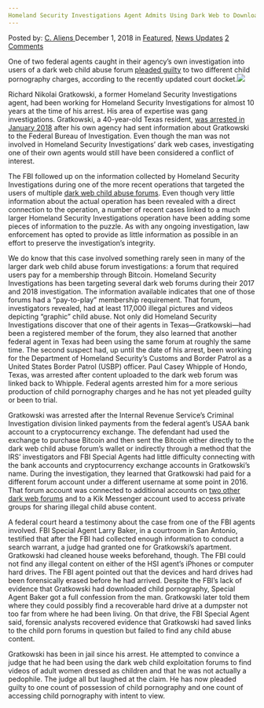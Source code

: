 ```yaml
---
Homeland Security Investigations Agent Admits Using Dark Web to Download Child Porn
---
```

<article class="post-listing post-27431 post type-post status-publish format-standard has-post-thumbnail hentry 
category-news-updates tag-admits tag-agent tag-child tag-dark tag-download tag-homeland tag-investigations tag-porn tag-security tag-web">
<div class="post-inner">
<span>Posted by: <a href="https://www.deepdotweb.com/author/caliens/" title="">C. Aliens </a></span>
<span>December 1, 2018</span>
<span>in <a href="https://www.deepdotweb.com/category/deepdot-news/" rel="category tag">Featured</a>, <a href="https://www.deepdotweb.com/category/news-updates/" rel="category tag">News Updates</a></span>
<span><a href="https://www.deepdotweb.com/2018/12/01/homeland-security-investigations-agent-admits-using-dark-web-to-download-child-porn/#comments">2 Comments</a></span>


<p>One of two federal agents caught in their agency’s own investigation into users of a dark web child abuse forum <a href="https://www.expressnews.com/news/local/article/Federal-agent-to-plead-guilty-to-child-porn-13388623.php">pleaded guilty</a> to two different child pornography charges, according to the recently updated court docket.<img class="wp-image-27437 aligncenter" src="https://www.deepdotweb.com/wp-content/uploads/2018/11/word-image-58.jpeg" srcset="https://www.deepdotweb.com/wp-content/uploads/2018/11/word-image-58.jpeg 660w, https://www.deepdotweb.com/wp-content/uploads/2018/11/word-image-58-300x150.jpeg 300w" sizes="(max-width: 660px) 100vw, 660px" /></p>
<p>Richard Nikolai Gratkowski, a former Homeland Security Investigations agent, had been working for Homeland Security Investigations for almost 10 years at the time of his arrest. His area of expertise was gang investigations. Gratkowski, a 40-year-old Texas resident, <a href="https://www.deepdotweb.com/2018/02/03/two-homeland-security-agents-arrested-downloading-child-porn/">was arrested in January 2018</a> after his own agency had sent information about Gratkowski to the Federal Bureau of Investigation. Even though the man was not involved in Homeland Security Investigations’ dark web cases, investigating one of their own agents would still have been considered a conflict of interest.</p>
<p>The FBI followed up on the information collected by Homeland Security Investigations during one of the more recent operations that targeted the users of multiple <a href="https://www.deepdotweb.com/2018/11/04/alleged-admin-of-a-child-abuse-forum-on-the-darkweb-arrested-in-france/">dark web child abuse forums</a>. Even though very little information about the actual operation has been revealed with a direct connection to the operation, a number of recent cases linked to a much larger Homeland Security Investigations operation have been adding some pieces of information to the puzzle. As with any ongoing investigation, law enforcement has opted to provide as little information as possible in an effort to preserve the investigation&#8217;s integrity.</p>
<p>We do know that this case involved something rarely seen in many of the larger dark web child abuse forum investigations: a forum that required users pay for a membership through Bitcoin. Homeland Security Investigations has been targeting several dark web forums during their 2017 and 2018 investigation. The information available indicates that one of those forums had a “pay-to-play” membership requirement. That forum, investigators revealed, had at least 117,000 illegal pictures and videos depicting “graphic” child abuse. Not only did Homeland Security Investigations discover that one of their agents in Texas—Gratkowski—had been a registered member of the forum, they also learned that another federal agent in Texas had been using the same forum at roughly the same time. The second suspect had, up until the date of his arrest, been working for the Department of Homeland Security&#8217;s Customs and Border Patrol as a United States Border Patrol (USBP) officer. Paul Casey Whipple of Hondo, Texas, was arrested after content uploaded to the dark web forum was linked back to Whipple. Federal agents arrested him for a more serious production of child pornography charges and he has not yet pleaded guilty or been to trial.</p>
<p>Gratkowski was arrested after the Internal Revenue Service’s Criminal Investigation division linked payments from the federal agent&#8217;s USAA bank account to a cryptocurrency exchange. The defendant had used the exchange to purchase Bitcoin and then sent the Bitcoin either directly to the dark web child abuse forum&#8217;s wallet or indirectly through a method that the IRS’ investigators and FBI Special Agents had little difficulty connecting with the bank accounts and cryptocurrency exchange accounts in Gratkowski&#8217;s name. During the investigation, they learned that Gratkowski had paid for a different forum account under a different username at some point in 2016. That forum account was connected to additional accounts on <a href="https://www.deepdotweb.com/marketplace-directory/categories/discussion-forums">two other dark web forums</a> and to a Kik Messenger account used to access private groups for sharing illegal child abuse content.</p>
<p>A federal court heard a testimony about the case from one of the FBI agents involved. FBI Special Agent Larry Baker, in a courtroom in San Antonio, testified that after the FBI had collected enough information to conduct a search warrant, a judge had granted one for Gratkowski’s apartment. Gratkowski had cleaned house weeks beforehand, though. The FBI could not find any illegal content on either of the HSI agent’s iPhones or computer hard drives. The FBI agent pointed out that the devices and hard drives had been forensically erased before he had arrived. Despite the FBI’s lack of evidence that Gratkowski had downloaded child pornography, Special Agent Baker got a full confession from the man. Gratkowski later told them where they could possibly find a recoverable hard drive at a dumpster not too far from where he had been living. On that drive, the FBI Special Agent said, forensic analysts recovered evidence that Gratkowski had saved links to the child porn forums in question but failed to find any child abuse content.</p>
<p>Gratkowski has been in jail since his arrest. He attempted to convince a judge that he had been using the dark web child exploitation forums to find videos of adult women dressed as children and that he was not actually a pedophile. The judge all but laughed at the claim. He has now pleaded guilty to one count of possession of child pornography and one count of accessing child pornography with intent to view.</p>
</div>
<span style="display:none"><a href="https://www.deepdotweb.com/tag/admits/" rel="tag">admits</a> <a href="https://www.deepdotweb.com/tag/agent/" rel="tag">agent</a> <a href="https://www.deepdotweb.com/tag/child/" rel="tag">child</a> <a href="https://www.deepdotweb.com/tag/dark/" rel="tag">dark</a> <a href="https://www.deepdotweb.com/tag/download/" rel="tag">download</a> <a href="https://www.deepdotweb.com/tag/homeland/" rel="tag">homeland</a> <a href="https://www.deepdotweb.com/tag/investigations/" rel="tag">investigations</a> <a href="https://www.deepdotweb.com/tag/porn/" rel="tag">porn</a> <a href="https://www.deepdotweb.com/tag/security/" rel="tag">security</a> <a href="https://www.deepdotweb.com/tag/web/" rel="tag">web</a></span> <span style="display:none" class="updated">2018-12-01</span>
<div style="display:none" class="vcard author" itemprop="author" itemscope itemtype="http://schema.org/Person"><strong class="fn" itemprop="name"><a href="https://www.deepdotweb.com/author/caliens/" title="Posts by C. Aliens" rel="author">C. Aliens</a></strong></div>
</div>
</article>

